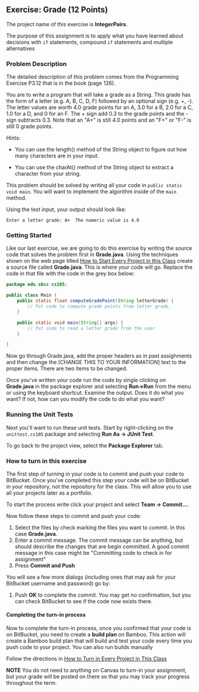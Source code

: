 ## Exercise: Grade (12 Points)

The project name of this exercise is **IntegerPairs**.

The purpose of this assignment is to apply what you have learned about decisions with `if` statements, compound `if` statements and multiple alternatives

### Problem Description

The detailed description of this problem comes from the Programming Exercise P3.12 that is in the book (page 126).

You are to write a program that will take a grade as a String. This grade has the form of a letter (e.g. A, B, C, D, F) followed by an optional sign (e.g. +, -). The letter values are worth 4.0 grade points for an A, 3.0 for a B, 2.0 for a C, 1.0 for a D, and 0 for an F. The + sign add 0.3 to the grade points and the - sign subtracts 0.3. Note that an "A+" is still 4.0 points and an "F+" or "F-" is still 0 grade points.

Hints:

- You can use the length() method of the String object to figure out how many characters are in your input.

- You can use the charAt() method of the String object to extract a character from your string.

This problem should be solved by writing all your code in `public static void main`. You will want to implement the algorithm inside of the `main` method. 

Using the test input, your output should look like:

`Enter a letter grade: A+ 
The numeric value is 4.0`

### Getting Started

Like our last exercise, we are going to do this exercise by writing the source code that solves the problem first in **Grade.java**. Using the techniques shown on the web page titled [How to Start Every Project in this Class](http://crowd.cs.sbcc.edu:7990/projects/CS105F2016/repos/allan.knight/browse/HowToStartEveryProject.md) create a source file called **Grade.java**. This is where your code will go. Replace the code in that file with the code in the grey box below:

```java
package edu.sbcc.cs105;

public class Main {
	public static float computeGradePoint(String letterGrade) {
	    // Put code to compute grade points from letter grade.
	}

    public static void main(String[] args) {
        // Put code to read a letter grade from the user
    }

}
```

Now go through Grade.java, add the proper headers as in past assighments and then change the [CHANGE THIS TO YOUR INFORMATION] text to the proper items. There are two items to be changed.

Once you've written your code run the code by single clicking on **Grade.java** in the package explorer and selecting **Run->Run** from the menu or using the keyboard shortcut. Examine the output. Does it do what you want? If not, how can you modify the code to do what you want?

### Running the Unit Tests

Next you'll want to run these unit tests. Start by right-clicking on the `unittest.cs105` package and selecting **Run As -> JUnit Test**. 

To go back to the project view, select the **Package Explorer** tab.

### How to turn in this exercise

The first step of turning in your code is to commit and push your code to BitBucket. Once you've completed this step your code will be on BitBucket in your repository, not the repository for the class. This will allow you to use all your projects later as a portfolio.

To start the process write click your project and select **Team -> Commit...**. 

Now follow these steps to commit and push your code:

1. Select the files by check marking the files you want to commit. In this case **Grade.java**. 
2. Enter a commit message. The commit message can be anything, but should describe the changes that are begin committed. A good commit message in this case might be "Committing code to check in for assignment"
3. Press **Commit and Push**

You will see a few more dialogs (including ones that may ask for your BitBucket username and password) go by:

1. Push **OK** to complete the commit. You may get no confirmation, but you can check BitBucket to see if the code now exists there.

#### Completing the turn-in process

Now to complete the turn-in process, once you confirmed that your code is on BitBucket, you need to create a **build plan** on Bamboo. This action will create a Bamboo build plan that will build and test your code every time you push code to your project. You can also run builds manually

Follow the directions in [How to Turn in Every Project in This Class](http://crowd.cs.sbcc.edu:7990/projects/CS105F2016/repos/allan.knight/browse/HowToTurnInEveryProjectInThisClass.md)

**NOTE** You do not need to anything on Canvas to turn-in your assignment, but your grade will be posted on there so that you may track your progress throughout the term.